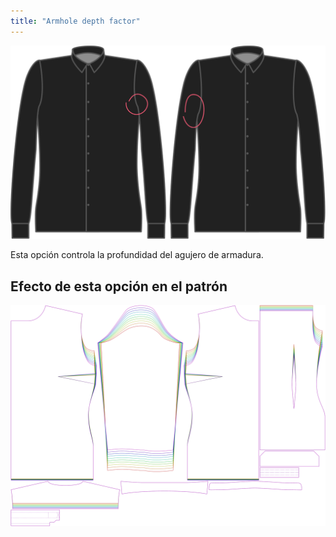 ```yaml
---
title: "Armhole depth factor"
---
```


![Factor de profundidad de la sisa](./armholedepthfactor.svg)

Esta opción controla la profundidad del agujero de armadura.

## Efecto de esta opción en el patrón

![Esta imagen muestra el efecto de esta opción superponiendo varias variantes que tienen un valor diferente para esta opción](simone_armholedepthfactor_sample.svg "Effect of this option on the pattern")
